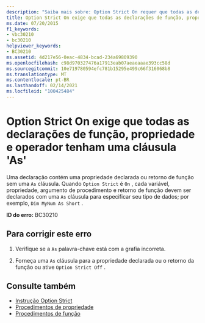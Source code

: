 ```yaml
---
description: "Saiba mais sobre: Option Strict On requer que todas as declarações Function, Property e Operator tenham uma cláusula ' as '"
title: Option Strict On exige que todas as declarações de função, propriedade e operador tenham uma cláusula 'As'
ms.date: 07/20/2015
f1_keywords:
- vbc30210
- bc30210
helpviewer_keywords:
- BC30210
ms.assetid: 4d217e56-0eac-4834-bcad-234a69809390
ms.openlocfilehash: c98d970327476a17913eab07aeaeaaae393cc58d
ms.sourcegitcommit: 10e719780594efc781b15295e499c66f316068b8
ms.translationtype: MT
ms.contentlocale: pt-BR
ms.lasthandoff: 02/14/2021
ms.locfileid: "100425484"
---
```

# <a name="option-strict-on-requires-all-function-property-and-operator-declarations-to-have-an-as-clause"></a>Option Strict On exige que todas as declarações de função, propriedade e operador tenham uma cláusula 'As'

Uma declaração contém uma propriedade declarada ou retorno de função sem uma `As` cláusula. Quando `Option Strict` é `On` , cada variável, propriedade, argumento de procedimento e retorno de função devem ser declarados com uma `As` cláusula para especificar seu tipo de dados; por exemplo, `Dim MyNum As Short` .  
  
 **ID do erro:** BC30210  
  
## <a name="to-correct-this-error"></a>Para corrigir este erro  
  
1. Verifique se a `As` palavra-chave está com a grafia incorreta.  
  
2. Forneça uma `As` cláusula para a propriedade declarada ou o retorno da função ou ative `Option Strict Off` .  
  
## <a name="see-also"></a>Consulte também

- [Instrução Option Strict](../language-reference/statements/option-strict-statement.md)
- [Procedimentos de propriedade](../programming-guide/language-features/procedures/property-procedures.md)
- [Procedimentos de função](../programming-guide/language-features/procedures/function-procedures.md)
